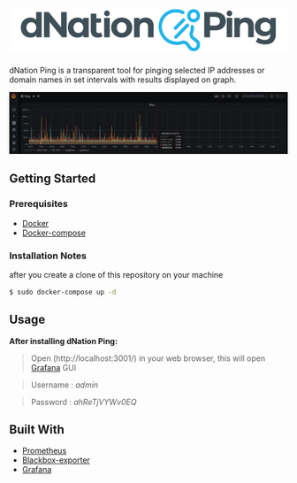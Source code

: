 ![alt text](images/dNPing_logo.png "dNation Ping logo")
-
dNation Ping is a transparent tool for pinging selected IP addresses or domain names in set intervals with results displayed on graph.

![alt text](images/ping_grafana_screenshot.png "dNation Ping logo")

## Getting Started 
### Prerequisites

* [Docker](https://www.docker.com/)
* [Docker-compose](https://docs.docker.com/compose/)

### Installation Notes

after you create a clone of this repository on your machine

```bash
$ sudo docker-compose up -d
```

## Usage
**After installing dNation Ping:**

> Open (http://localhost:3001/) in your web browser, this will open [Grafana](http://localhost:3000/) GUI

> Username : *admin* 

> Password : *ahReTjVYWv0EQ*

## Built With

* [Prometheus](https://prometheus.io/)
* [Blackbox-exporter](https://github.com/prometheus/blackbox_exporter/blob/master/README.md)
* [Grafana](https://grafana.com/)














